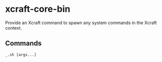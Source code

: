 
# xcraft-core-bin

Provide an Xcraft command to spawn any system commands in the Xcraft context.

## Commands

`_.sh [args...]`
